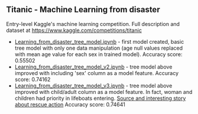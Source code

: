 ## Titanic - Machine Learning from disaster

Entry-level Kaggle's machine learning competition. Full description and dataset at https://www.kaggle.com/competitions/titanic
- [Learning_from_disaster_tree_model.ipynb](https://github.com/okemoto6/Python/blob/main/ML/Titanic/Learning_from_disaster_tree_model.ipynb) - first model created, basic tree model with only one data manipulation (age null values replaced with mean age value for each sex in trained model). Accuracy score: 0.55502
- [Learning_from_disaster_tree_model_v2.ipynb](https://github.com/okemoto6/Python/blob/main/ML/Titanic/Learning_from_disaster_tree_model_v2.ipynb) - tree model above improved with including 'sex' column as a model feature. Accuracy score: 0.74162
- [Learning_from_disaster_tree_model_v3.ipynb](https://github.com/okemoto6/Python/blob/main/ML/Titanic/Learning_from_disaster_tree_model_v3.ipynb) - tree model above improved with child/adult column as a model feature. In fact, woman and children had priority in lifeboats entering. [Source and interesting story about rescue action](https://www.quora.com/What-was-the-order-of-evacuation-for-the-Titanic) Accuracy score: 0.74641
